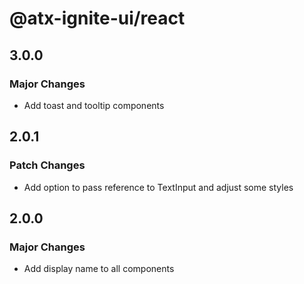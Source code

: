 # @atx-ignite-ui/react

## 3.0.0

### Major Changes

- Add toast and tooltip components

## 2.0.1

### Patch Changes

- Add option to pass reference to TextInput and adjust some styles

## 2.0.0

### Major Changes

- Add display name to all components

